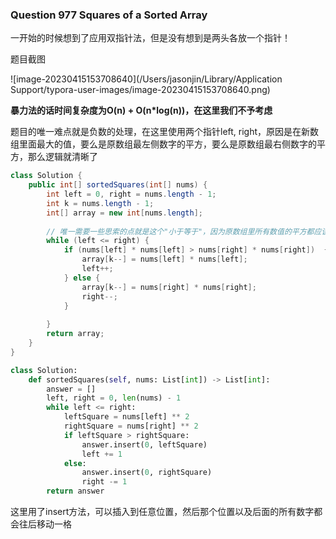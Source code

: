 ### Question 977 Squares of a Sorted Array

一开始的时候想到了应用双指针法，但是没有想到是两头各放一个指针！

题目截图

![image-20230415153708640](/Users/jasonjin/Library/Application Support/typora-user-images/image-20230415153708640.png)

**暴力法的话时间复杂度为O(n) + O(n*log(n))，在这里我们不予考虑**

题目的唯一难点就是负数的处理，在这里使用两个指针left, right，原因是在新数组里面最大的值，要么是原数组最左侧数字的平方，要么是原数组最右侧数字的平方，那么逻辑就清晰了

```java
class Solution {
    public int[] sortedSquares(int[] nums) {
        int left = 0, right = nums.length - 1;
        int k = nums.length - 1;
        int[] array = new int[nums.length];
        
        // 唯一需要一些思索的点就是这个"小于等于"，因为原数组里所有数值的平方都应该被放到新数组里，我使用了<=而不是<
        while (left <= right) {
            if (nums[left] * nums[left] > nums[right] * nums[right])  {
                array[k--] = nums[left] * nums[left];
                left++;
            } else {
                array[k--] = nums[right] * nums[right];
                right--;
            }
            
        }
        return array;
    }
}
```



```python
class Solution:
    def sortedSquares(self, nums: List[int]) -> List[int]:
        answer = []
        left, right = 0, len(nums) - 1
        while left <= right:
            leftSquare = nums[left] ** 2
            rightSquare = nums[right] ** 2
            if leftSquare > rightSquare:
                answer.insert(0, leftSquare)
                left += 1
            else:
                answer.insert(0, rightSquare)
                right -= 1
        return answer
```



 这里用了insert方法，可以插入到任意位置，然后那个位置以及后面的所有数字都会往后移动一格